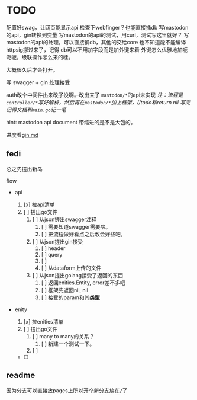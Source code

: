 # TODO

配置好swag，让网页能显示api
检查下webfinger？也能直接捅db
写mastodon的api，gin转换到变量
写mastodon的api的测试，用curl，测试写这里就好？
写mastodon的api的处理，可以直接捅db，其他的交给core
也不知道能不能编译
httpsig挪过来了，记得
db可以不用加字段而是加外键来着
外键怎么优雅地加呃呃呃，级联操作怎么来的哇。

大概很久后才会打开。

写 swagger + gin 处理接受

~~auth改个中间件出来改了没啊。~~改出来了
`mastodon/*`的api未实现
*注：流程是`controller/*`写好解析，然后再在`mastodon/*`加上框架，//todo和return nil*
*写完记得文档和`main.go`记一笔*

hint: mastodon api document 带缩进的是不是大包的。

进度看[gin.md](./wiki/backend/gin.md)


## fedi 

总之先搓出新岛

flow

- api
  1. [x] 拉api清单  
  2. [ ] 搓出go文件
     1. [ ] 从json搓出swagger注释
        1. [ ] 需要知道swagger需要啥。
        2. [ ] 把流程做好看点之后改会好些吧。
     2. [ ] 从json搓出gin接受
        1. [ ] header
        2. [ ] query
        3. [ ] 
        4. [ ] 从dataform上传的文件
     3. [ ] 从json搓出golang接受了返回的东西
        1. [ ] 返回enities.Entity, error差不多吧
        2. [ ] 框架先返回nil, nil
        3. [ ] 接受的param和其**类型**
- enity
  1. [x] 拉enities清单
  2. [ ] 搓出go文件
     1. [ ] many to many的关系？
        1. [ ] 新建一个测试一下。
     2. [ ] 



    - [ ] 

## readme

因为分支可以直接放pages上所以开个新分支放在`/`了

